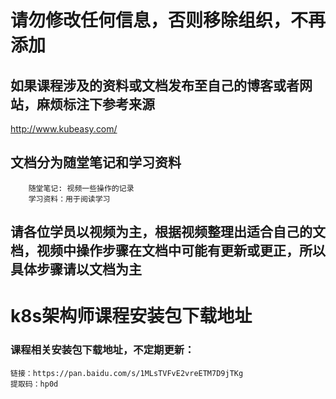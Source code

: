 # 请勿修改任何信息，否则移除组织，不再添加
## 如果课程涉及的资料或文档发布至自己的博客或者网站，麻烦标注下参考来源
http://www.kubeasy.com/

## 文档分为随堂笔记和学习资料
````
    随堂笔记: 视频一些操作的记录
    学习资料：用于阅读学习
````
## 请各位学员以视频为主，根据视频整理出适合自己的文档，视频中操作步骤在文档中可能有更新或更正，所以具体步骤请以文档为主

# k8s架构师课程安装包下载地址
### 课程相关安装包下载地址，不定期更新：
````
链接：https://pan.baidu.com/s/1MLsTVFvE2vreETM7D9jTKg 
提取码：hp0d 

````


